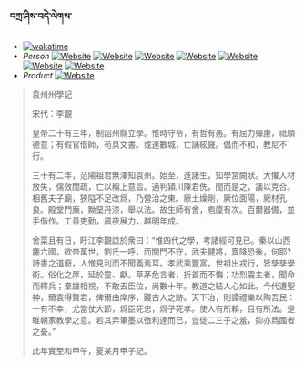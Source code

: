 ### བཀྲ་ཤིས་བདེ་ལེགས་ 
- [![wakatime](https://wakatime.com/badge/user/5043ee4a-e361-4607-9d47-d557f2005d05.svg)](https://wakatime.com/@5043ee4a-e361-4607-9d47-d557f2005d05) 
- _Person_	[![Website](https://img.shields.io/website?label=&up_color=orange&up_message=Tianchi&url=https%3A%2F%2Fshields.io)](https://tianchi.aliyun.com/home/science/scienceDetail?userId=1095279182618)	[![Website](https://img.shields.io/website?label=&up_color=violet&up_message=AIstudio&url=https%3A%2F%2Fshields.io)](https://aistudio.baidu.com/aistudio/personalcenter/thirdview/979775)	[![Website](https://img.shields.io/website?label=&up_color=blue&up_message=Kaggle&url=https%3A%2F%2Fshields.io)](https://www.kaggle.com/ivanxu/)	[![Website](https://img.shields.io/website?label=&up_color=gay&up_message=Yuque&url=https%3A%2F%2Fshields.io)](https://www.yuque.com/ivanaxu)	[![Website](https://img.shields.io/website?label=&up_color=brown&up_message=Leetcode&url=https%3A%2F%2Fshields.io)](https://leetcode.cn/u/ivanaxu)	[![Website](https://img.shields.io/website?label=&up_color=red&up_message=Gitee&url=https%3A%2F%2Fshields.io)](https://gitee.com/IvanaXu)	[![Website](https://img.shields.io/website?label=&up_color=yellow&up_message=Monkeytype&url=https%3A%2F%2Fshields.io)](https://monkeytype.com/profile/IvanaXu) 
- _Product_	[![Website](https://img.shields.io/website?label=alpha&up_color=blue&up_message=EDA&url=https%3A%2F%2Fshields.io)](http://eda.tangjt.cn/) 

> 袁州州學記
> 
> 宋代：李覯 
> 
> 皇帝二十有三年，制詔州縣立學。惟時守令，有哲有愚。有屈力殫慮，祗順德意；有假官借師，苟具文書。或連數城，亡誦絃聲。倡而不和，教尼不行。
> 
> 三十有二年，范陽祖君無澤知袁州。始至，進諸生，知學宮闕狀。大懼人材放失，儒效闊疏，亡以稱上意旨。通判潁川陳君侁，聞而是之，議以克合。相舊夫子廟，狹隘不足改爲，乃營治之東。厥土燥剛，厥位面陽，厥材孔良。殿堂門廡，黝堊丹漆，舉以法。故生師有舍，庖廩有次。百爾器備，並手偕作。工善吏勤，晨夜展力，越明年成。
> 
> 舍菜且有日，盱江李覯諗於衆曰：“惟四代之學，考諸經可見已。秦以山西鏖六國，欲帝萬世，劉氏一呼，而關門不守，武夫健將，賣降恐後，何耶?詩書之道廢，人惟見利而不聞義焉耳。孝武乘豐富，世祖出戎行，皆孳孳學術。俗化之厚，延於靈、獻。草茅危言者，折首而不悔；功烈震主者，聞命而釋兵；羣雄相視，不敢去臣位，尚數十年。教道之結人心如此。今代遭聖神，爾袁得賢君，俾爾由庠序，踐古人之跡。天下治，則譚禮樂以陶吾民：一有不幸，尤當仗大節，爲臣死忠，爲子死孝。使人有所賴，且有所法。是睢朝家教學之意。若其弄筆墨以徼利達而已，豈徒二三子之羞，抑亦爲國者之憂。”
> 
> 此年實至和甲午，夏某月甲子記。
>

